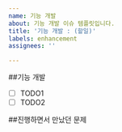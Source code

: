 ```yaml
---
name: 기능 개발
about: 기능 개발 이슈 템플릿입니다.
title: '기능 개발 : (할일)'
labels: enhancement
assignees: ''

---
```


##기능 개발
- [ ] TODO1
- [ ] TODO2

##진행하면서 만났던 문제
